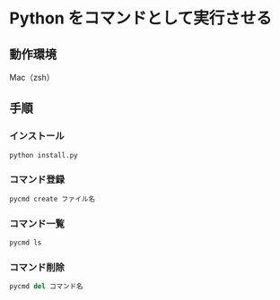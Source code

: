 # Python をコマンドとして実行させる

## 動作環境
Mac（zsh）

## 手順

### インストール

```python
python install.py
```

### コマンド登録

```python
pycmd create ファイル名
```

### コマンド一覧

```python
pycmd ls
```

### コマンド削除

```python
pycmd del コマンド名
```



